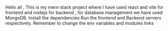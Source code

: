 Hello all , 
This is my mern stack project where I have used react and vite for frontend and nodejs for backend , for database management we have used MongoDB.
Install the dependencies
Run the frontend and Backend servers respectively.
Remember to change the env variables and modules links
